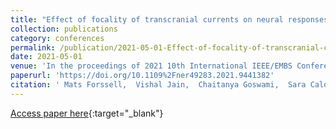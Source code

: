 ```yaml
---
title: "Effect of focality of transcranial currents on neural responses"
collection: publications
category: conferences
permalink: /publication/2021-05-01-Effect-of-focality-of-transcranial-currents-on-neural-responses
date: 2021-05-01
venue: 'In the proceedings of 2021 10th International IEEE/EMBS Conference on Neural Engineering (NER)'
paperurl: 'https://doi.org/10.1109%2Fner49283.2021.9441382'
citation: ' Mats Forssell,  Vishal Jain,  Chaitanya Goswami,  Sara Caldas-Martinez,  Pulkit Grover,  Maysam Chamanzar, &quot;Effect of focality of transcranial currents on neural responses.&quot; In the proceedings of 2021 10th International IEEE/EMBS Conference on Neural Engineering (NER), 2021.'
---
```

[Access paper here](https://doi.org/10.1109%2Fner49283.2021.9441382){:target="_blank"}
